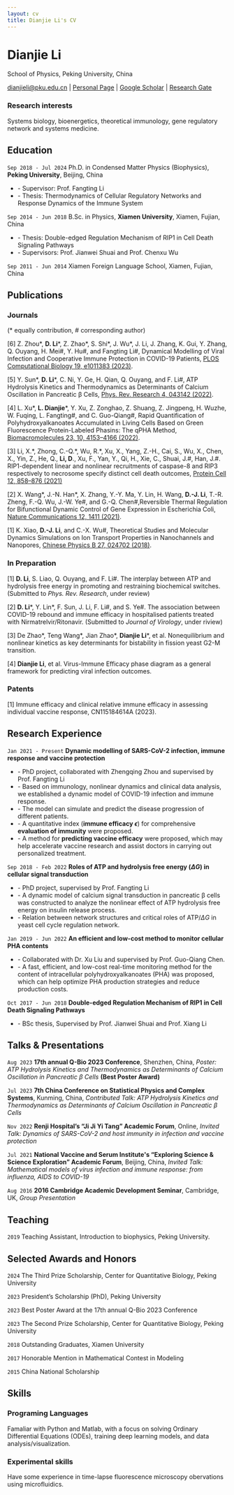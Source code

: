 ```yaml
---
layout: cv
title: Dianjie Li's CV
---
```

# Dianjie Li

School of Physics, Peking University, China

<div id="webaddress">
<a href="dianjieli@pku.edu.cn">dianjieli@pku.edu.cn</a>
| <a href="https://eggyouknow.github.io/">Personal Page</a>
| <a href="https://scholar.google.com/citations?user=buYSOXEAAAAJ&hl=en">Google Scholar</a>
| <a href="https://www.researchgate.net/profile/Dianjie-Li-2">Research Gate</a>
</div>


### Research interests

Systems biology, bioenergetics, theoretical immunology, gene regulatory network and systems medicine.


## Education

`Sep 2018 - Jul 2024` Ph.D. in Condensed Matter Physics (Biophysics),  __Peking University__, Beijing, China 
+ \- Supervisor: Prof. Fangting Li
+ \- Thesis: Thermodynamics of Cellular Regulatory Networks and Response Dynamics of the Immune System 

`Sep 2014 - Jun 2018` B.Sc. in Physics,  __Xiamen University__, Xiamen, Fujian, China
+ \- Thesis: Double-edged Regulation Mechanism of RIP1 in Cell Death Signaling Pathways
+ \- Supervisors: Prof. Jianwei Shuai and Prof. Chenxu Wu

`Sep 2011 - Jun 2014` Xiamen Foreign Language School, Xiamen, Fujian, China


## Publications


### Journals
(\* equally contribution, \# corresponding author)

[6] Z. Zhou\*, __D. Li__\*, Z. Zhao\*, S. Shi\*, J. Wu\*, J. Li, J. Zhang, K. Gui, Y. Zhang, Q. Ouyang, H. Mei\#, Y. Hu\#, and Fangting Li\#, Dynamical Modelling of Viral Infection and Cooperative Immune Protection in COVID-19 Patients, [PLOS Computational Biology 19, e1011383 (2023)](https://journals.plos.org/ploscompbiol/article?id=10.1371/journal.pcbi.1011383).

[5] Y. Sun\*, __D. Li__\*, C. Ni, Y. Ge, H. Qian, Q. Ouyang, and F. Li\#, ATP Hydrolysis Kinetics and Thermodynamics as Determinants of Calcium Oscillation in Pancreatic β Cells, [Phys. Rev. Research 4, 043142 (2022)](https://journals.aps.org/prresearch/abstract/10.1103/PhysRevResearch.4.043142).

[4] L. Xu\*, __L. Dianjie__\*, Y. Xu, Z. Zonghao, Z. Shuang, Z. Jingpeng, H. Wuzhe, W. Fuqing, L. Fangting\#, and C. Guo-Qiang\#, Rapid Quantification of Polyhydroxyalkanoates Accumulated in Living Cells Based on Green Fluorescence Protein-Labeled Phasins: The qPHA Method, [Biomacromolecules 23, 10, 4153–4166 (2022)](https://pubs.acs.org/doi/abs/10.1021/acs.biomac.2c00624).

[3] Li, X.\*, Zhong, C.-Q.\*, Wu, R.\*, Xu, X., Yang, Z.-H., Cai, S., Wu, X., Chen, X., Yin, Z., He, Q., __Li, D__., Xu, F., Yan, Y., Qi, H., Xie, C., Shuai, J.\#, Han, J.\#. RIP1-dependent linear and nonlinear recruitments of caspase-8 and RIP3 respectively to necrosome specify distinct cell death outcomes, [Protein Cell 12, 858–876 (2021)](http.s://doi.org/10.1007/s13238-020-00810-x)

[2] X. Wang\*, J.-N. Han\*, X. Zhang, Y.-Y. Ma, Y. Lin, H. Wang, __D.-J. Li__, T.-R. Zheng, F.-Q. Wu, J.-W. Ye\#, and G.-Q. Chen\#,Reversible Thermal Regulation for Bifunctional Dynamic Control of Gene Expression in Escherichia Coli, [Nature Communications 12, 1411 (2021)](https://www.nature.com/articles/s41467-021-21654-x).

[1] K. Xiao, __D.-J. Li__, and C.-X. Wu\#, Theoretical Studies and Molecular Dynamics Simulations on Ion Transport Properties in Nanochannels and Nanopores, [Chinese Physics B 27, 024702 (2018)](https://iopscience.iop.org/article/10.1088/1674-1056/27/2/024702/meta).

### In Preparation
[1] __D. Li__, S. Liao, Q. Ouyang, and F. Li\#. The interplay between ATP and hydrolysis free energy in promoting and restraining biochemical switches. (Submitted to _Phys. Rev. Research_, under review)

[2] __D. Li__\*, Y. Lin\*, F. Sun, J. Li, F. Li\#, and S. Ye\#. The association between COVID-19 rebound and immune efficacy in hospitalised patients treated with Nirmatrelvir/Ritonavir. (Submitted to _Journal of Virology_, under riview)

[3] De Zhao\*, Teng Wang\*, Jian Zhao\*, __Dianjie Li__\*, et al. Nonequilibrium and nonlinear kinetics as key determinants for bistability in fission yeast G2-M transition.

[4] __Dianjie Li__, et al. Virus-Immune Efficacy phase diagram as a general framework for predicting viral infection outcomes.

### Patents

[1] Immune efficacy and clinical relative immune efficacy in assessing individual vaccine response, CN115184614A (2023).

## Research Experience
`Jan 2021 - Present` **Dynamic modelling of SARS-CoV-2 infection, immune response and vaccine protection**
+ \- PhD project, collaborated with Zhengqing Zhou and supervised by Prof. Fangting Li
+ \- Based on immunology, nonlinear dynamics and  clinical data analysis, we established a dynamic model of COVID-19 infection and immune response.
+ \- The model can simulate and predict the disease progression of different patients.
+ \- A quantitative index (__immune efficacy $\epsilon$__) for comprehensive __evaluation of immunity__ were proposed.
+ \- A method for __predicting vaccine efficacy__ were proposed, which may help accelerate vaccine research and assist doctors in carrying out personalized treatment.

`Sep 2018 - Feb 2022` **Roles of ATP and hydrolysis free energy ($\Delta G$) in cellular signal transduction**
+ \- PhD project, supervised by Prof. Fangting Li
+ \- A dynamic model of calcium signal transduction in pancreatic β cells was constructed to analyze the nonlinear effect of ATP hydrolysis free energy on insulin release process.
+ \- Relation between network structures and critical roles of ATP/$\Delta G$ in yeast cell cycle regulation network.

`Jan 2019 - Jun 2022` **An efficient and low-cost method to monitor cellular PHA contents**
+ \- Collaborated with Dr. Xu Liu and supervised by Prof. Guo-Qiang Chen.
+ \- A fast, efficient, and low-cost real-time monitoring method for the content of intracellular polyhydroxyalkanoates (PHA) was proposed, which can help optimize PHA production strategies and reduce production costs.

`Oct 2017 - Jun 2018` **Double-edged Regulation Mechanism of RIP1 in Cell Death Signaling Pathways**
+ \- BSc thesis, Supervised by Prof. Jianwei Shuai and Prof. Xiang Li

## Talks & Presentations
`Aug 2023` __17th annual Q-Bio 2023 Conference__, Shenzhen, China, *Poster: ATP Hydrolysis Kinetics and Thermodynamics as Determinants of Calcium Oscillation in Pancreatic β Cells* __(Best Poster Award)__

`Jul 2023` __7th China Conference on Statistical Physics and Complex Systems__, Kunming, China, *Contributed Talk: ATP Hydrolysis Kinetics and Thermodynamics as Determinants of Calcium Oscillation in Pancreatic β Cells* 

`Nov 2022` __Renji Hospital’s “Ji Ji Yi Tang” Academic Forum__, Online, *Invited Talk: Dynamics of SARS-CoV-2 and host immunity in infection and vaccine protection* 

`Jul 2021` __National Vaccine and Serum Institute's “Exploring Science & Science Exploration” Academic Forum__, Beijing, China, *Invited Talk: Mathematical models of virus infection and immune response: from influenza, AIDS to COVID-19*

`Aug 2016` __2016 Cambridge Academic Development Seminar__, Cambridge, UK, *Group Presentation*

## Teaching
`2019` Teaching Assistant, Introduction to biophysics, Peking University.


## Selected Awards and Honors

`2024` The Third Prize Scholarship, Center for Quantitative Biology, Peking University

`2023` President’s Scholarship (PhD), Peking University

`2023` Best Poster Award at the 17th annual Q-Bio 2023 Conference

`2023` The Second Prize Scholarship, Center for Quantitative Biology, Peking University

`2018` Outstanding Graduates, Xiamen University

`2017` Honorable Mention in Mathematical Contest in Modeling

`2015` China National Scholarship

## Skills

### Programing Languages 
Famaliar with Python and Matlab, with a focus on solving Ordinary Differential Equations (ODEs), training deep learning models, and data analysis/visualization.

### Experimental skills
Have some experience in time-lapse fluorescence microscopy obervations using microfluidics.




